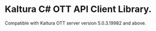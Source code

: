 # Kaltura C# OTT API Client Library.
Compatible with Kaltura OTT server version 5.0.3.19982 and above.
